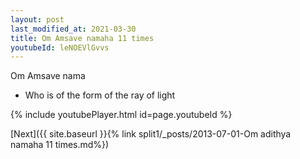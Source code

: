 ```yaml
---
layout: post
last_modified_at: 2021-03-30
title: Om Amsave namaha 11 times
youtubeId: leNOEVlGvvs
---
```

 
 
Om Amsave nama 
 
 -  Who is of the form of the ray of light 
 
  
 
  
 
 
 
 
 
 


{% include youtubePlayer.html id=page.youtubeId %}
 
[Next]({{ site.baseurl }}{% link  split1/_posts/2013-07-01-Om adithya namaha 11 times.md%})
 

